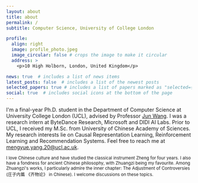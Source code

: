 ```yaml
---
layout: about
title: about
permalink: /
subtitle: Computer Science, University of College London

profile:
  align: right
  image: profile_photo.jpeg
  image_circular: false # crops the image to make it circular
  address: >
    <p>10 High Holborn, London, United Kingdom</p>

news: true  # includes a list of news items
latest_posts: false  # includes a list of the newest posts
selected_papers: true # includes a list of papers marked as "selected={true}"
social: true  # includes social icons at the bottom of the page
---
```


I'm a final-year Ph.D. student in the Department of Computer Science at University College London (UCL), advised by Professor [Jun Wang](http://www0.cs.ucl.ac.uk/staff/jun.wang/). I was a research intern at ByteDance Research, Microsoft and DIDI AI Labs. Prior to UCL, I received my M.Sc. from University of Chinese Academy of Sciences. My research interests lie on Causal Representation Learning, Reinforcement Learning and Recommendation Systems. Feel free to reach me at mengyue.yang.20@ucl.ac.uk.

<small>I love Chinese culture and have studied the classical instrument Zheng for four years. I also have a fondness for ancient Chinese philosophy, with Zhuangzi being my favourite. Among Zhuangzi's works, I particularly admire the inner chapter: The Adjustment of Controversies (庄子内篇 《齐物论》 in Chinese). I welcome discussions on these topics.</small>



